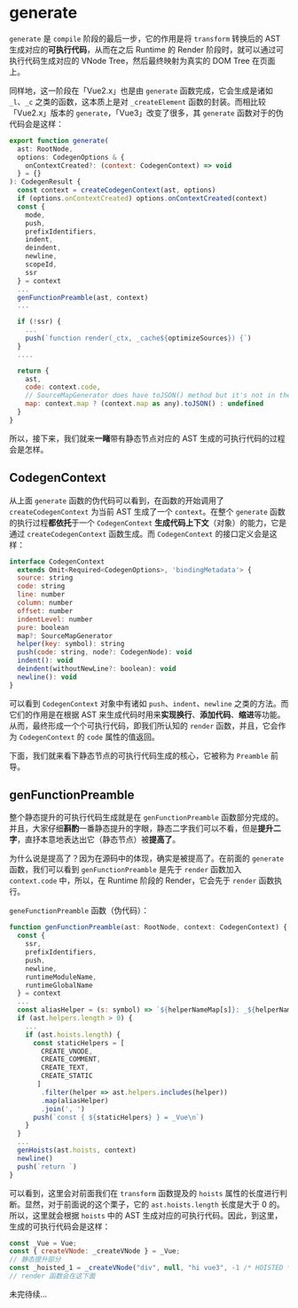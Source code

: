 # generate

`generate` 是 `compile` 阶段的最后一步，它的作用是将 `transform` 转换后的 AST 生成对应的**可执行代码**，从而在之后 Runtime 的 Render 阶段时，就可以通过可执行代码生成对应的 VNode Tree，然后最终映射为真实的 DOM Tree 在页面上。

同样地，这一阶段在「Vue2.x」也是由 `generate` 函数完成，它会生成是诸如 `_l`、`_c` 之类的函数，这本质上是对 `_createElement` 函数的封装。而相比较「Vue2.x」版本的 `generate`，「Vue3」改变了很多，其 `generate` 函数对于的伪代码会是这样：

```javascript
export function generate(
  ast: RootNode,
  options: CodegenOptions & {
    onContextCreated?: (context: CodegenContext) => void
  } = {}
): CodegenResult {
  const context = createCodegenContext(ast, options)
  if (options.onContextCreated) options.onContextCreated(context)
  const {
    mode,
    push,
    prefixIdentifiers,
    indent,
    deindent,
    newline,
    scopeId,
    ssr
  } = context
  ...
  genFunctionPreamble(ast, context)
  ...

  if (!ssr) {
    ...
    push(`function render(_ctx, _cache${optimizeSources}) {`)
  }
  ....

  return {
    ast,
    code: context.code,
    // SourceMapGenerator does have toJSON() method but it's not in the types
    map: context.map ? (context.map as any).toJSON() : undefined
  }
}
```

所以，接下来，我们就来**一睹**带有静态节点对应的 AST 生成的可执行代码的过程会是怎样。

## CodegenContext

从上面 `generate` 函数的伪代码可以看到，在函数的开始调用了 `createCodegenContext` 为当前 AST 生成了一个 `context`。在整个 `generate` 函数的执行过程**都依托**于一个 `CodegenContext` **生成代码上下文**（对象）的能力，它是通过 `createCodegenContext` 函数生成。而 `CodegenContext` 的接口定义会是这样：

```javascript
interface CodegenContext
  extends Omit<Required<CodegenOptions>, 'bindingMetadata'> {
  source: string
  code: string
  line: number
  column: number
  offset: number
  indentLevel: number
  pure: boolean
  map?: SourceMapGenerator
  helper(key: symbol): string
  push(code: string, node?: CodegenNode): void
  indent(): void
  deindent(withoutNewLine?: boolean): void
  newline(): void
}
```

可以看到 `CodegenContext` 对象中有诸如 `push`、`indent`、`newline` 之类的方法。而它们的作用是在根据 AST 来生成代码时用来**实现换行**、**添加代码**、**缩进**等功能。从而，最终形成一个个可执行代码，即我们所认知的 `render` 函数，并且，它会作为 `CodegenContext` 的 `code` 属性的值返回。

下面，我们就来看下静态节点的可执行代码生成的核心，它被称为 `Preamble` 前导。

## genFunctionPreamble

整个静态提升的可执行代码生成就是在 `genFunctionPreamble` 函数部分完成的。并且，大家仔细**斟酌**一番静态提升的字眼，静态二字我们可以不看，但是**提升二字**，直抒本意地表达出它（静态节点）被**提高了**。

为什么说是提高了？因为在源码中的体现，确实是被提高了。在前面的 `generate` 函数，我们可以看到 `genFunctionPreamble` 是先于 `render` 函数加入 `context.code` 中，所以，在 Runtime 阶段的 Render，它会先于 `render` 函数执行。

`geneFunctionPreamble` 函数（伪代码）：

```javascript
function genFunctionPreamble(ast: RootNode, context: CodegenContext) {
  const {
    ssr,
    prefixIdentifiers,
    push,
    newline,
    runtimeModuleName,
    runtimeGlobalName
  } = context
  ...
  const aliasHelper = (s: symbol) => `${helperNameMap[s]}: _${helperNameMap[s]}`
  if (ast.helpers.length > 0) {
    ...
    if (ast.hoists.length) {
      const staticHelpers = [
        CREATE_VNODE,
        CREATE_COMMENT,
        CREATE_TEXT,
        CREATE_STATIC
       ]
        .filter(helper => ast.helpers.includes(helper))
        .map(aliasHelper)
        .join(', ')
      push(`const { ${staticHelpers} } = _Vue\n`)
    }
  }
  ...
  genHoists(ast.hoists, context)
  newline()
  push(`return `)
}
```

可以看到，这里会对前面我们在 `transform` 函数提及的 `hoists` 属性的长度进行判断。显然，对于前面说的这个栗子，它的 `ast.hoists.length` 长度是大于 0 的。所以，这里就会根据 `hoists` 中的 AST 生成对应的可执行代码。因此，到这里，生成的可执行代码会是这样：

```javascript
const _Vue = Vue;
const { createVNode: _createVNode } = _Vue;
// 静态提升部分
const _hoisted_1 = _createVNode("div", null, "hi vue3", -1 /* HOISTED */);
// render 函数会在这下面
```

未完待续...
